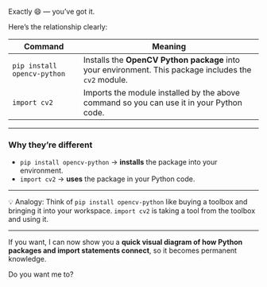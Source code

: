 Exactly 😄 — you’ve got it.

Here’s the relationship clearly:

| Command                     | Meaning                                                                                               |
| --------------------------- | ----------------------------------------------------------------------------------------------------- |
| `pip install opencv-python` | Installs the **OpenCV Python package** into your environment. This package includes the `cv2` module. |
| `import cv2`                | Imports the module installed by the above command so you can use it in your Python code.              |

---

### Why they’re different

* `pip install opencv-python` → **installs** the package into your environment.
* `import cv2` → **uses** the package in your Python code.

---

💡 Analogy:
Think of `pip install opencv-python` like buying a toolbox and bringing it into your workspace.
`import cv2` is taking a tool from the toolbox and using it.

---

If you want, I can now show you a **quick visual diagram of how Python packages and import statements connect**, so it becomes permanent knowledge.

Do you want me to?
